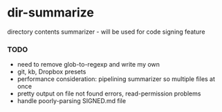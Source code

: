dir-summarize
=============

directory contents summarizer - will be used for code signing feature

### TODO

  - need to remove glob-to-regexp and write my own
  - git, kb, Dropbox presets
  - performance consideration: pipelining summarizer so multiple files at once
  - pretty output on file not found errors, read-permission problems
  - handle poorly-parsing SIGNED.md file
